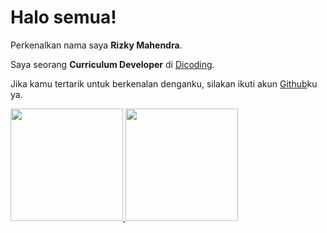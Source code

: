 # Halo semua! 

Perkenalkan nama saya **Rizky Mahendra**.

Saya seorang **Curriculum Developer** di [Dicoding](https://www.dicoding.com/).

Jika kamu tertarik untuk berkenalan denganku, silakan ikuti akun [Github](https://github.com/Rizkyemha)ku ya.

<p align="left">
<a href="https://github.com/Rizkyemha">
  <img height="180em" src="https://github-readme-stats-eight-theta.vercel.app/api?username=Rizkyemha&show_icons=true&theme=algolia&include_all_commits=true&count_private=true"/>
  <img height="180em" src="https://github-readme-stats-eight-theta.vercel.app/api/top-langs/?username=Rizkyemha&layout=compact&langs_count=8&theme=algolia"/>
</a>
</p>
